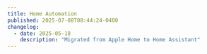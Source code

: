 ```yaml
---
title: Home Automation
published: 2025-07-08T08:44:24-0400
changelog:
  - date: 2025-05-18
    description: "Migrated from Apple Home to Home Assistant"
---
```

